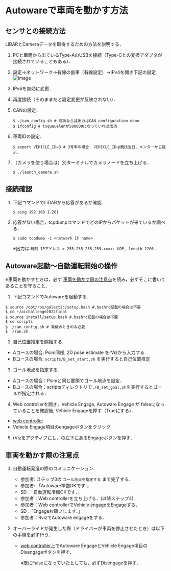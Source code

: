 # Autowareで車両を動かす方法
## センサとの接続方法
LiDARとCameraデータを取得するための方法を説明する．


1. PCと車両から出ているType-AのUSBを接続（Type-Cとの変換アダプタが接続されていることもある）．
2. 設定→ネットワーク→有線の歯車（有線設定）→IPv4を開き下記の設定．
    ![image](https://user-images.githubusercontent.com/45618513/173177397-444d40da-1146-4d02-be77-e96ac2054268.png)

3. IPv6を無効に変更．
4. 再度接続（そのままだと設定変更が反映されない）．

5. CANの設定．
    ```
    $ ./can_config.sh # 成功ならば出力はCAN configuration done
    $ ifconfig # txqueuelenが500000になっていれば成功
    ```

6. 車両IDの設定．
    ```
    $ export VEHICLE_ID=3 # 3号車の場合. VEHICLE_IDは競技当日、メンターから提示.
    ```
7. （カメラを使う場合は）別ターミナルでカメラノードを立ち上げる．
    ```
    $ ./launch_camera.sh
    ```


## 接続確認

1. 下記コマンドでLiDARから応答があるか確認．
    ```
    $ ping 192.168.1.201
    ```
2. 応答がない場合，tcpdumpコマンドでどのIPからパケットが来ているか調べる．
    ```
    $ sudo tcpdump -i <network IF name>
    ```
    ※出力は `時刻 IPアドレス > 255.255.255.255.xxxx: UDP, length 1206` ．

## Autoware起動〜自動運転開始の操作
※車両を動かすときは，必ず [車両を動かす際の注意点](#車両を動かす際の注意点)を読み，必ずそこに書いてあることを守ること．

1. 下記コマンドでAutowareを起動する．
```
$ source /opt/ros/galactic/setup.bash #.bashrc記載の場合は不要
$ cd ~/aichallenge2022final
$ source install/setup.bash #.bashrc記載の場合は不要
$ cd scripts
$ ./can_config.sh # 実機のときのみ必要
$ ./run.sh
```

2. 自己位置推定を開始する.
- Aコースの場合: Psim同様, 2D pose estimate をrVizから入力する.
- Bコースの場合: `scripts/B_set_start.sh` を実行すると自己位置推定

3. ゴール地点を指定する．
- Aコースの場合：Psimと同じ要領でゴール地点を設定．
- Bコースの場合：scriptsディレクトリで`./B_set_goal.sh`を実行するとゴールが指定される．

4. Web controllerを開き，Vehicle Engage, Autoware Engage が falseになっていることを確認後, Vehicle Engageを押す（Trueにする）．
- [web controller](localhost:8085/web_controller/index.html)
- Vehicle Engage項目のengageボタンをクリック

5. rVizをアクティブにし、の左下にあるEngageボタンを押す．



## 車両を動かす際の注意点

1. 自動運転発進の際のコミュニケーション．
    - 参加者: ステップ3の `ゴール地点を指定する` まで完了する.
    - 参加者: 「Autoware準備OKです.」
    - SD：「自動運転準備OKです．」
    - 参加者：Web controllerを立ち上げる．(以降ステップ4)
    - 参加者：Web controllerでVehicle engageをEngageする．
    - SD：「Engageお願いします．」
    - 参加者：RvizでAutoware engageをする．

2. オーバーライドが発生した際（ドライバーが車両を停止させたとき）は以下の手順を必ず行う．
    - [web controller](localhost:8085/web_controller/index.html)上でAutoware EngageとVehicle Engage項目のDisengageボタンを押す．
    
        ※既にFalseになっていたとしても，必ずDisengageを押す．


